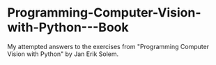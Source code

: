 # Programming-Computer-Vision-with-Python---Book
My attempted answers to the exercises from "Programming Computer Vision with Python" by Jan Erik Solem.
